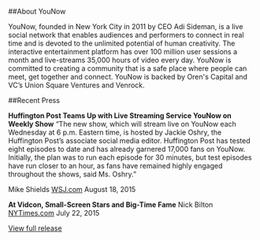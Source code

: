 ##About YouNow

YouNow, founded in New York City in 2011 by CEO Adi Sideman, is a live social network that enables audiences and performers to connect in real time and is devoted to the unlimited potential of human creativity. The interactive entertainment platform has over 100 million user sessions a month and live-streams 35,000 hours of video every day. YouNow is committed to creating a community that is a safe place where people can meet, get together and connect. YouNow is backed by Oren's Capital and VC’s Union Square Ventures and Venrock.


##Recent Press

**Huffington Post Teams Up with Live Streaming Service YouNow on Weekly Show**
“The new show, which will stream live on YouNow each Wednesday at 6 p.m. Eastern time, is hosted by Jackie Oshry, the Huffington Post’s associate social media editor. Huffington Post has tested eight episodes to date and has already garnered 17,000 fans on YouNow. Initially, the plan was to run each episode for 30 minutes, but test episodes have run closer to an hour, as fans have remained highly engaged throughout the shows, said Ms. Oshry.” 

Mike Shields
[WSJ.com](http://WSJ.com)
August 18, 2015

**At Vidcon, Small-Screen Stars and Big-Time Fame**
Nick Bilton
[NYTimes.com](http://NYTimes.com)
July 22, 2015

[View full release](http://www.prnewswire.com/news-releases/live-video-network-younow-partners-with-the-huffington-post-on-new-show-huffpost-now-300129960.html)

